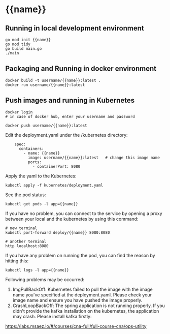 # {{name}}

## Running in local development environment

```
go mod init {{name}}
go mod tidy 
go build main.go
./main

```

## Packaging and Running in docker environment

```
docker build -t username/{{name}}:latest .
docker run username/{{name}}:latest
```

## Push images and running in Kubernetes

```
docker login 
# in case of docker hub, enter your username and password

docker push username/{{name}}:latest
```

Edit the deployment.yaml under the /kubernetes directory:
```
    spec:
      containers:
        - name: {{name}}
          image: username/{{name}}:latest   # change this image name
          ports:
            - containerPort: 8080

```

Apply the yaml to the Kubernetes:
```
kubectl apply -f kubernetes/deployment.yaml
```

See the pod status:
```
kubectl get pods -l app={{name}}
```

If you have no problem, you can connect to the service by opening a proxy between your local and the kubernetes by using this command:
```
# new terminal
kubectl port-forward deploy/{{name}} 8080:8080

# another terminal
http localhost:8080
```

If you have any problem on running the pod, you can find the reason by hitting this:
```
kubectl logs -l app={{name}}
```

Following problems may be occurred:

1. ImgPullBackOff:  Kubernetes failed to pull the image with the image name you've specified at the deployment.yaml. Please check your image name and ensure you have pushed the image properly.
1. CrashLoopBackOff: The spring application is not running properly. If you didn't provide the kafka installation on the kubernetes, the application may crash. Please install kafka firstly:

https://labs.msaez.io/#/courses/cna-full/full-course-cna/ops-utility

